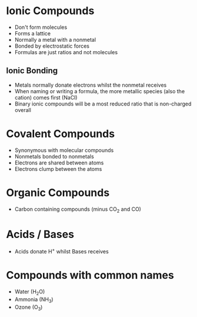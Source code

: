 # Ionic Compounds
- Don't form molecules
- Forms a lattice
- Normally a metal with a nonmetal
- Bonded by electrostatic forces
- Formulas are just ratios and not molecules

## Ionic Bonding
- Metals normally donate electrons whilst the nonmetal receives
- When naming or writing a formula, the more metallic species (also the cation) comes first ($\text{NaCl}$)
- Binary ionic compounds will be a most reduced ratio that is non-charged overall

# Covalent Compounds
- Synonymous with molecular compounds
- Nonmetals bonded to nonmetals
- Electrons are shared between atoms
- Electrons clump between the atoms

# Organic Compounds
- Carbon containing compounds (minus $\text{CO}_2$ and $\text{CO}$)

# Acids / Bases
- Acids donate $\text{H}^+$ whilst Bases receives

# Compounds with common names
- Water ($\text{H}_2\text{O}$)
- Ammonia ($\text{NH}_3$)
- Ozone ($\text{O}_3$)

